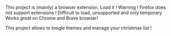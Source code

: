 This project is (mainly) a browser extension. Load it ! 
Warning ! Firefox does not support extensions ! Difficult to load, unsopported and only temporary
          Works great on Chrome and Brave browser!

This project allows to toogle themes and manage your christmas list !